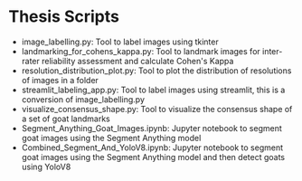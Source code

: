 # Thesis Scripts
- image_labelling.py: Tool to label images using tkinter
- landmarking_for_cohens_kappa.py: Tool to landmark images for inter-rater reliability assessment and calculate Cohen's Kappa
- resolution_distribution_plot.py: Tool to plot the distribution of resolutions of images in a folder
- streamlit_labeling_app.py: Tool to label images using streamlit, this is a conversion of image_labelling.py
- visualize_consensus_shape.py: Tool to visualize the consensus shape of a set of goat landmarks
- Segment_Anything_Goat_Images.ipynb: Jupyter notebook to segment goat images using the Segment Anything model
- Combined_Segment_And_YoloV8.ipynb: Jupyter notebook to segment goat images using the Segment Anything model and then detect goats using YoloV8